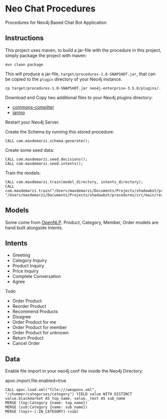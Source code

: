 # Neo Chat Procedures
Procedures for Neo4j Based Chat Bot Application

Instructions
------------ 

This project uses maven, to build a jar-file with the procedure in this
project, simply package the project with maven:

    mvn clean package

This will produce a jar-file, `target/procedures-1.0-SNAPSHOT.jar`,
that can be copied to the `plugin` directory of your Neo4j instance.

    cp target/procedures-1.0-SNAPSHOT.jar neo4j-enterprise-3.5.8/plugins/.

Download and Copy two additional files to your Neo4j plugins directory:

- [commons-compilter](http://central.maven.org/maven2/org/codehaus/janino/commons-compiler/3.0.15/commons-compiler-3.0.15.jar)
- [janino](http://central.maven.org/maven2/org/codehaus/janino/janino/3.0.15/janino-3.0.15.jar)

Restart your Neo4j Server.

Create the Schema by running this stored procedure:

    CALL com.maxdemarzi.schema.generate();
    
Create some seed data:
    
    CALL com.maxdemarzi.seed.decisions();
    CALL com.maxdemarzi.seed.intents();
    
Train the models:

    CALL com.maxdemarzi.train(model_directory, intents_directory);
    CALL com.maxdemarzi.train("/Users/maxdemarzi/Documents/Projects/shadowbot/procedures/src/main/resources/data/models/", "/Users/maxdemarzi/Documents/Projects/shadowbot/procedures/src/main/resources/data/training/intents")
    

Models
------

Some come from [OpenNLP](http://opennlp.sourceforge.net/models-1.5/).
Product, Category, Member, Order models are hand built alongside Intents.

Intents
-------

- Greeting
- Category Inquiry
- Product Inquiry
- Price Inquiry
- Complete Conversation
- Agree

Todo
- Order Product
- Reorder Product
- Recommend Products
- Disagree
- Order Product for me
- Order Product for member
- Order Product for unknown
- Return Product
- Cancel Order    

Data
-----



Enable file import in your neo4j.conf file inside the Neo4j Directory:

apoc.import.file.enabled=true

    CALL apoc.load.xml("file:///weapons.xml", "/chummer/categories/category") YIELD value WITH DISTINCT value.blackmarket AS top_name, value._text AS sub_name
    MERGE (top:Category {name: top_name})
    MERGE (sub:Category {name: sub_name})
    MERGE (top)<-[:IN_CATEGORY]-(sub)